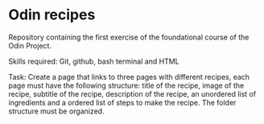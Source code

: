 # Odin recipes

Repository containing the first exercise of the foundational course of the Odin Project.

Skills required: Git, github, bash terminal and HTML

Task: Create a page that links to three pages with different recipes, each page must have the following structure: title of the recipe, image of the recipe, subtitle of the recipe, description of the recipe, an unordered list of ingredients and a ordered list of steps to make the recipe. The folder structure must be organized.

